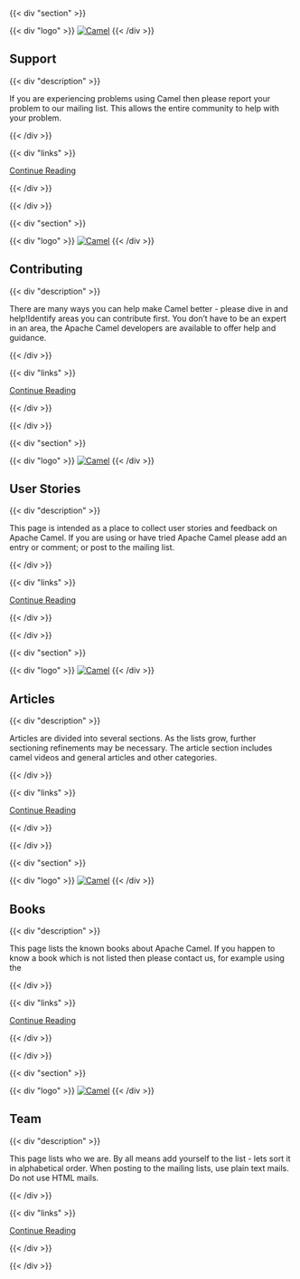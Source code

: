 ---
---

{{< div "section" >}}

{{< div "logo" >}}
[![Camel](/_/img/support.svg)](/community/support/)
{{< /div >}}

## Support

{{< div "description" >}}

If you are experiencing problems using Camel then please report your problem to our mailing list. This allows the entire community to help with your problem. 

{{< /div >}}

{{< div "links" >}}

[Continue Reading](/community/support/) 

{{< /div >}}

{{< /div >}}

{{< div "section" >}}

{{< div "logo" >}}
[![Camel](/_/img/contributing.svg)](/manual/latest/contributing.html)
{{< /div >}}

## Contributing

{{< div "description" >}}

There are many ways you can help make Camel better - please dive in and help!Identify areas you can contribute first. You don’t have to be an expert in an area, the Apache Camel developers are available to offer help and guidance.

{{< /div >}}

{{< div "links" >}}

[Continue Reading](/manual/latest/contributing.html) 

{{< /div >}}

{{< /div >}}


{{< div "section" >}}

{{< div "logo" >}}
[![Camel](/_/img/user-stories.svg)](/community/user-stories/)
{{< /div >}}

## User Stories

{{< div "description" >}}

This page is intended as a place to collect user stories and feedback on Apache Camel. If you are using or have tried Apache Camel please add an entry or comment; or post to the mailing list.

{{< /div >}}

{{< div "links" >}}

[Continue Reading](/community/user-stories/) 

{{< /div >}}

{{< /div >}}

{{< div "section" >}}

{{< div "logo" >}}
[![Camel](/_/img/articles.svg)](/community/articles/)
{{< /div >}}

## Articles

{{< div "description" >}}

Articles are divided into several sections. As the lists grow, further sectioning refinements may be necessary. The article section includes camel videos and general articles and other categories. 

{{< /div >}}

{{< div "links" >}}

[Continue Reading](/community/articles/)

{{< /div >}}

{{< /div >}}


{{< div "section" >}}


{{< div "logo" >}}
[![Camel](/_/img/books.svg)](/community/books/)
{{< /div >}}

## Books

{{< div "description" >}}

This page lists the known books about Apache Camel. If you happen to know a book which is not listed then please contact us, for example using the 

{{< /div >}}

{{< div "links" >}}

[Continue Reading](/community/books/) 

{{< /div >}}

{{< /div >}}

{{< div "section" >}}

{{< div "logo" >}}
[![Camel](/_/img/team.svg)](/community/team/)
{{< /div >}}

## Team

{{< div "description" >}}

This page lists who we are. By all means add yourself to the list - lets sort it in alphabetical order. When posting to the mailing lists, use plain text mails. Do not use HTML mails. 

{{< /div >}}

{{< div "links" >}}

[Continue Reading](/community/team/) 


{{< /div >}}

{{< /div >}}
